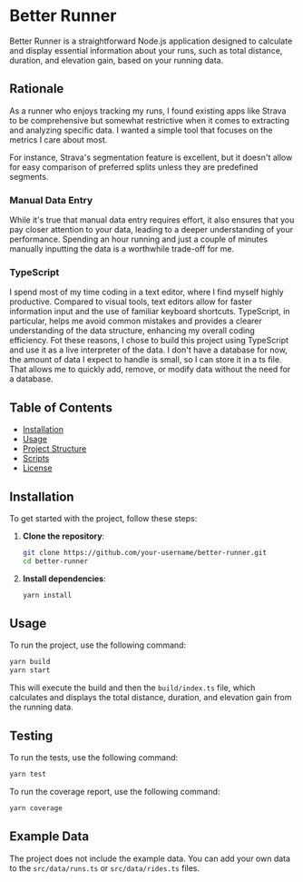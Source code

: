 # Better Runner

Better Runner is a straightforward Node.js application designed to calculate and display essential information about your runs, such as total distance, duration, and elevation gain, based on your running data.

## Rationale

As a runner who enjoys tracking my runs, I found existing apps like Strava to be comprehensive but somewhat restrictive when it comes to extracting and analyzing specific data.
I wanted a simple tool that focuses on the metrics I care about most.

For instance, Strava's segmentation feature is excellent, but it doesn't allow for easy comparison of preferred splits unless they are predefined segments.

### Manual Data Entry

While it's true that manual data entry requires effort, it also ensures that you pay closer attention to your data, leading to a deeper understanding of your performance.
Spending an hour running and just a couple of minutes manually inputting the data is a worthwhile trade-off for me.

### TypeScript

I spend most of my time coding in a text editor, where I find myself highly productive. Compared to visual tools, text editors allow for faster information input and the use of familiar keyboard shortcuts.
TypeScript, in particular, helps me avoid common mistakes and provides a clearer understanding of the data structure, enhancing my overall coding efficiency.
Fot these reasons, I chose to build this project using TypeScript and use it as a live interpreter of the data.
I don't have a database for now, the amount of data I expect to handle is small, so I can store it in a ts file.
That allows me to quickly add, remove, or modify data without the need for a database.

## Table of Contents

- [Installation](#installation)
- [Usage](#usage)
- [Project Structure](#project-structure)
- [Scripts](#scripts)
- [License](#license)

## Installation

To get started with the project, follow these steps:

1. **Clone the repository**:

    ```sh
    git clone https://github.com/your-username/better-runner.git
    cd better-runner
    ```

2. **Install dependencies**:

    ```sh
    yarn install
    ```

## Usage

To run the project, use the following command:

```sh
yarn build
yarn start
```

This will execute the build and then the `build/index.ts` file, which calculates and displays the total distance, duration, and elevation gain from the running data.

## Testing

To run the tests, use the following command:

```sh
yarn test
```

To run the coverage report, use the following command:

```sh
yarn coverage
```

## Example Data

The project does not include the example data. You can add your own data to the `src/data/runs.ts` or `src/data/rides.ts` files.
